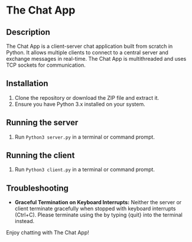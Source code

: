 # The Chat App

## Description
The Chat App is a client-server chat application built from scratch in Python. It allows multiple clients to connect to a central server and exchange messages in real-time. The Chat App is multithreaded and uses TCP sockets for communication.

## Installation 
1. Clone the repository or download the ZIP file and extract it.
2. Ensure you have Python 3.x installed on your system.

## Running the server
 
1. Run ```Python3 server.py``` in a terminal or command prompt.

## Running the client

1. Run ```Python3 client.py``` in a terminal or command prompt.

## Troubleshooting
- **Graceful Termination on Keyboard Interrupts:** Neither the server or client terminate gracefully when stopped with keyboard interrupts (Ctrl+C). Please terminate using the by typing {quit} into the terminal instead.

Enjoy chatting with The Chat App!